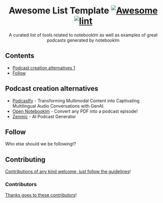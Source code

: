 <div align="center">

<!-- title -->

<!--lint ignore no-dead-urls-->

# Awesome List Template [![Awesome](https://awesome.re/badge.svg)](https://awesome.re) [![lint](https://github.com/etewiah/awesome-notebooklm/actions/workflows/lint.yaml/badge.svg)](https://github.com/etewiah/awesome-notebooklm/actions/workflows/lint.yaml)

<!-- subtitle -->

A curated list of tools related to notebooklm as well as examples of great podcasts generated by notebooklm

<!-- image -->

<!-- <a href="" target="_blank" rel="noopener noreferrer">
  <img src="" />
</a> -->

</div>

<!-- TOC -->

## Contents

- [Podcast creation alternatives 1](#podcast-creation-alternatives)
- [Follow](#follow)

<!-- CONTENT -->

## Podcast creation alternatives

- [Podcastfy](https://github.com/souzatharsis/podcastfy) - Transforming Multimodal Content into Captivating Multilingual Audio Conversations with GenAI.
- [Open Notebooklm](https://github.com/gabrielchua/open-notebooklm) - Convert any PDF into a podcast episode!
- [Zenmic](https://zenmic.com) - AI Podcast Generator



<!-- END CONTENT -->

## Follow

<!-- list people worth following on social sites (Twitter, LinkedIn, GitHub, YouTube etc.) -->

Who else should we be following!?

## Contributing

[Contributions of any kind welcome, just follow the guidelines](contributing.md)!

### Contributors

[Thanks goes to these contributors](https://github.com/etewiah/awesome-notebooklm/graphs/contributors)!
